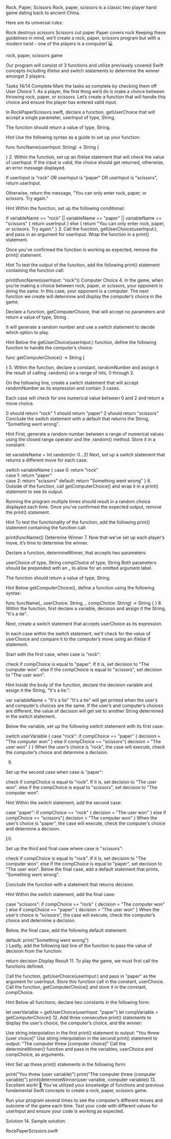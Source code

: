 Rock, Paper, Scissors
Rock, paper, scissors is a classic two player hand game dating back to ancient China.

Here are its universal rules:

Rock destroys scissors
Scissors cut paper
Paper covers rock
Keeping these guidelines in mind, we’ll create a rock, paper, scissors program but with a modern twist - one of the players is a computer! 💻

rock, paper, scissors game

Our program will consist of 3 functions and utilize previously covered Swift concepts including if/else and switch statements to determine the winner amongst 2 players.

Tasks
14/14 Complete
Mark the tasks as complete by checking them off
User Choice
1.
As a player, the first thing we’d do is make a choice between throwing rock, paper, or scissors. Let’s create a function that will handle this choice and ensure the player has entered valid input.

In RockPaperScissors.swift, declare a function, getUserChoice that will accept a single parameter, userInput of type, String.

The function should return a value of type, String.


Hint
Use the following syntax as a guide to set up your function:

func funcName(userInput: String) -> String { 
 
}
2.
Within the function, set up an if/else statement that will check the value of userInput. If the input is valid, the choice should get returned, otherwise, an error message displayed.

If userInput is "rock" OR userInput is "paper" OR userInput is "scissors", return userInput.

Otherwise, return the message, "You can only enter rock, paper, or scissors. Try again."


Hint
Within the function, set up the following conditional:

if variableName == "rock" || variableName == "paper" || variableName == "scissors"  {
  return userInput
} else {
  return "You can only enter rock, paper, or scissors. Try again."
}
3.
Call the function, getUserChoice(userInput:), and pass in an argument for userInput. Wrap the function in a print() statement.

Once you’ve confirmed the function is working as expected, remove the print() statement.


Hint
To test the output of the function, add the following print() statement containing the function call:

print(funcName(userInput: "rock"))
Computer Choice
4.
In the game, when you’re making a choice between rock, paper, or scissors, your opponent is doing the same. In this case, your opponent is a computer. The next function we create will determine and display the computer’s choice in the game.

Declare a function, getComputerChoice, that will accept no parameters and return a value of type, String.

It will generate a random number and use a switch statement to decide which option to play.


Hint
Below the getUserChoice(userInput:) function, define the following function to handle the computer’s choice:

func getComputerChoice() -> String {
 
}
5.
Within the function, declare a constant, randomNumber and assign it the result of calling .random() on a range of Ints, 0 through 2.

On the following line, create a switch statement that will accept randomNumber as its expression and contain 3 cases.

Each case will check for one numerical value between 0 and 2 and return a move choice.

0 should return "rock"
1 should return "paper"
2 should return "scissors"
Conclude the switch statement with a default that returns the String, "Something went wrong".


Hint
First, generate a random number between a range of numerical values using the closed range operator and the .random() method. Store it in a constant:

let variableName = Int.random(in: 0...2) 
Next, set up a switch statement that returns a different move for each case:

switch variableName {
  case 0:
    return "rock"   
  case 1:
    return "paper"  
  case 2:
    return "scissors"
  default: 
    return "Something went wrong"
}
6.
Outside of the function, call getComputerChoice() and wrap it in a print() statement to see its output.

Running the program multiple times should result in a random choice displayed each time. Once you’ve confirmed the expected output, remove the print() statement.


Hint
To test the functionality of the function, add the following print() statement containing the function call:

print(funcName())
Determine Winner
7.
Now that we’ve set up each player’s move, it’s time to determine the winner.

Declare a function, determineWinner, that accepts two parameters:

userChoice of type, String
compChoice of type, String
Both parameters should be prepended with an _ to allow for an omitted argument label.

The function should return a value of type, String.


Hint
Below getComputerChoice(), define a function using the following syntax:

func funcName(_ userChoice: String, _ compChoice: String) -> String {
}
8.
Within the function, first declare a variable, decision and assign it the String, "It's a tie".

Next, create a switch statement that accepts userChoice as its expression.

In each case within the switch statement, we’ll check for the value of userChoice and compare it to the computer’s move using an if/else if statement.

Start with the first case, when case is "rock":

check if compChoice is equal to "paper". If it is, set decision to "The computer won".
else if the compChoice is equal to "scissors", set decision to "The user won".

Hint
Inside the body of the function, declare the decision variable and assign it the String, "It's a tie.":

var variableName = "It's a tie"
"It's a tie" will get printed when the user’s and computer’s choices are the same. If the user’s and computer’s choices are different, the value of decision will get set to another String determined in the switch statement.

Below the variable, set up the following switch statement with its first case:

switch userVariable {
 case "rock":
   if compChoice == "paper" {
      decision = "The computer won"
   } else if compChoice == "scissors"{
      decision = "The user won"
   }
}
When the user’s choice is "rock", the case will execute, check the computer’s choice and determine a decision.

9.
Set up the second case when case is "paper":

check if compChoice is equal to "rock". If it is, set decision to "The user won".
else if the compChoice is equal to "scissors", set decision to "The computer won".

Hint
Within the switch statement, add the second case:

 case "paper":
   if compChoice == "rock" {
      decision = "The user won"
    } else if compChoice == "scissors"{
      decision = "The computer won"
    }
When the user’s choice is "paper", the case will execute, check the computer’s choice and determine a decision.

10.
Set up the third and final case where case is "scissors":

check if compChoice is equal to "rock". If it is, set decision to "The computer won".
else if the compChoice is equal to "paper", set decision to "The user won".
Below the final case, add a default statement that prints, "Something went wrong".

Conclude the function with a statement that returns decision.


Hint
Within the switch statement, add the final case:

case "scissors":
  if compChoice == "rock" {
    decision = "The computer won"
  } else if compChoice == "paper" {
    decision = "The user won"
  }
When the user’s choice is "scissors", the case will execute, check the computer’s choice and determine a decision.

Below, the final case, add the following default statement:

default: 
  print("Something went wrong")    
}
Lastly, add the following last line of the function to pass the value of decision from the function:

return decision
Display Result
11.
To play the game, we must first call the functions defined.

Call the function, getUserChoice(userInput:) and pass in "paper" as the argument for userInput. Store this function call in the constant, userChoice.
Call the function, getComputerChoice() and store it in the constant, compChoice.

Hint
Below all functions, declare two constants in the following form:

let userVariable = getUserChoice(userInput: "paper")
let compVariable = getComputerChoice()
12.
Add three consecutive print() statements to display the user’s choice, the computer’s choice, and the winner:

Use string interpolation in the first print() statement to output: "You threw [user choice]"
Use string interpolation in the second print() statement to output: "The computer threw [computer choice]"
Call the determineWinner() function and pass in the variables, userChoice and compChoice, as arguments.

Hint
Set up these print() statements in the following form:

print("You threw \(user variable)")
print("The computer threw \(computer variable)")
print(determineWinner(user variable, computer variable))
13.
Excellent work! 👏 You’ve utilized your knowledge of functions and previous fundamental Swift concepts to create a rock, paper, scissors game.

Run your program several times to see the computer’s different moves and outcome of the game each time. Test your code with different values for userInput and ensure your code is working as expected.

Solution
14.
Sample solution:

RockPaperScissors.swift